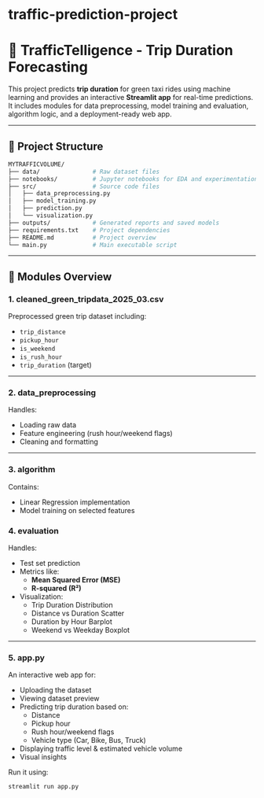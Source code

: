 # traffic-prediction-project
# 🚦 TrafficTelligence - Trip Duration Forecasting

This project predicts **trip duration** for green taxi rides using machine learning and provides an interactive **Streamlit app** for real-time predictions. It includes modules for data preprocessing, model training and evaluation, algorithm logic, and a deployment-ready web app.

---

## 📁 Project Structure
```bash
MYTRAFFICVOLUME/
├── data/               # Raw dataset files
├── notebooks/          # Jupyter notebooks for EDA and experimentation
├── src/                # Source code files
│   ├── data_preprocessing.py
│   ├── model_training.py
│   ├── prediction.py
│   └── visualization.py
├── outputs/            # Generated reports and saved models
├── requirements.txt    # Project dependencies
├── README.md           # Project overview
└── main.py             # Main executable script

```
---

## 📌 Modules Overview

### 1. cleaned_green_tripdata_2025_03.csv
Preprocessed green trip dataset including:
- `trip_distance`
- `pickup_hour`
- `is_weekend`
- `is_rush_hour`
- `trip_duration` (target)

---

### 2. data_preprocessing
Handles:
- Loading raw data
- Feature engineering (rush hour/weekend flags)
- Cleaning and formatting

---

### 3. algorithm
Contains:
- Linear Regression implementation
- Model training on selected features

### 4. evaluation
Handles:
- Test set prediction
- Metrics like:
  - **Mean Squared Error (MSE)**
  - **R-squared (R²)**
- Visualization:
  - Trip Duration Distribution
  - Distance vs Duration Scatter
  - Duration by Hour Barplot
  - Weekend vs Weekday Boxplot

---

### 5. app.py
An interactive web app for:
- Uploading the dataset
- Viewing dataset preview
- Predicting trip duration based on:
  - Distance
  - Pickup hour
  - Rush hour/weekend flags
  - Vehicle type (Car, Bike, Bus, Truck)
- Displaying traffic level & estimated vehicle volume
- Visual insights

Run it using:
```bash
streamlit run app.py
